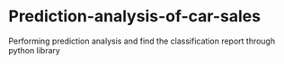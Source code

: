 # Prediction-analysis-of-car-sales
Performing prediction analysis and find the classification report through python library
